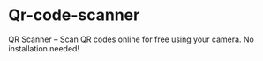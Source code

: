 # Qr-code-scanner
QR Scanner – Scan QR codes online for free using your camera. No installation needed!
